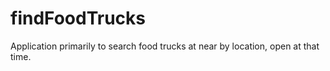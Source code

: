 # findFoodTrucks
Application primarily to search food trucks at near by location, open at that time.
